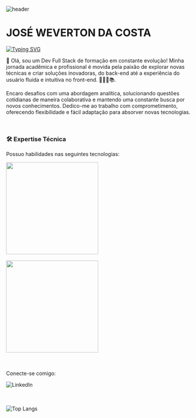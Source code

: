 
![header](https://capsule-render.vercel.app/api?type=waving&&color=154c79&height=120&section=header&fontSize=90)

# JOSÉ WEVERTON DA COSTA

[![Typing SVG](https://readme-typing-svg.demolab.com?font=Fira+Code&pause=1000&color=154C79&multiline=true&random=false&width=435&height=90&lines=Desenvolvedor+de+software%3A;Front-end+%7C+Back-end;Banco+de+dados)](https://git.io/typing-svg)

<p>👋 Olá, sou um Dev Full Stack de formação em constante evolução! Minha jornada acadêmica e profissional é movida pela paixão de explorar novas técnicas e criar soluções inovadoras, do back-end até a experiência do usuário fluida e intuitiva no front-end. 👨🏻‍💻📚.</p>
<p>Encaro desafios com uma abordagem analítica, solucionando questões cotidianas de maneira colaborativa e mantendo uma constante busca por novos conhecimentos. Dedico-me ao trabalho com comprometimento, oferecendo flexibilidade e fácil adaptação para absorver novas tecnologias.</p></p><br>

<h3>🛠️ Expertise Técnica</h3>
<p>Possuo habilidades nas seguintes tecnologias:</p>

<div>
<img width=250px src="https://skillicons.dev/icons?i=html,css,javascript,react,bootstrap,git,figma" />
</div>
<div>
  <br>
<img width=250px src="https://skillicons.dev/icons?i=nodejs,express,postgres,mysql" />
</div>
<br><br>
<p>Conecte-se comigo:</p>

<a href="https://www.linkedin.com/in/weverton-costa/">
<img align="left" alt="LinkedIn" src="https://img.shields.io/badge/LinkedIn-0077B5?style=for-the-badge&logo=linkedin&logoColor=white" >
</a>
<br><br><br>

<!--![Jose Weverton Stats](https://github-readme-stats.vercel.app/api?username=joseweverton&show_icons=true&theme=transparent)-->

<!--[![Top Langs](https://github-readme-stats.vercel.app/api/top-langs/?username=anuraghazra)](https://github.com/anuraghazra/github-readme-stats) -->

![Top Langs](https://github-readme-stats.vercel.app/api/top-langs/?username=joseweverton&layout=compact)



